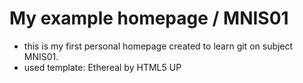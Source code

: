 # My example homepage / MNIS01
* this is my first personal homepage created to learn git on subject MNIS01.
* used template: Ethereal by HTML5 UP